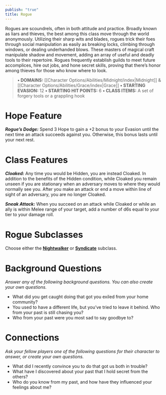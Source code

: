 ```yaml
---
publish: "true"
title: Rogue
---
```

Rogues are scoundrels, often in both attitude and practice. Broadly known as liars and thieves, the best among this class move through the world anonymously. Utilizing their sharp wits and blades, rogues trick their foes through social manipulation as easily as breaking locks, climbing through windows, or dealing underhanded blows. These masters of magical craft manipulate shadow and movement, adding an array of useful and deadly tools to their repertoire. Rogues frequently establish guilds to meet future accomplices, hire out jobs, and hone secret skills, proving that there’s honor among thieves for those who know where to look.

> **• DOMAINS:** [[Character Options/Abilities/Midnight/index|Midnight]] & [[Character Options/Abilities/Grace/index|Grace]]
> **• STARTING EVASION:** 12
> **• STARTING HIT POINTS:** 6
> **• CLASS ITEMS:** A set of forgery tools or a grappling hook

# Hope Feature

***Rogue’s Dodge:*** Spend 3 Hope to gain a +2 bonus to your Evasion until the next time an attack succeeds against you. Otherwise, this bonus lasts until your next rest.

# Class Features

***Cloaked:*** Any time you would be Hidden, you are instead Cloaked. In addition to the benefits of the Hidden condition, while Cloaked you remain unseen if you are stationary when an adversary moves to where they would normally see you. After you make an attack or end a move within line of sight of an adversary, you are no longer Cloaked.

***Sneak Attack:*** When you succeed on an attack while Cloaked or while an ally is within Melee range of your target, add a number of d6s equal to your tier to your damage roll.

# Rogue Subclasses

Choose either the **[Nightwalker](Nightwalker.md)** or **[Syndicate](Syndicate.md)** subclass.

# Background Questions

*Answer any of the following background questions. You can also create your own questions.*

- What did you get caught doing that got you exiled from your home community?
- You used to have a different life, but you’ve tried to leave it behind. Who from your past is still chasing you?
- Who from your past were you most sad to say goodbye to?

# Connections

*Ask your fellow players one of the following questions for their character to answer, or create your own questions.*

- What did I recently convince you to do that got us both in trouble?
- What have I discovered about your past that I hold secret from the others?
- Who do you know from my past, and how have they influenced your feelings about me?
